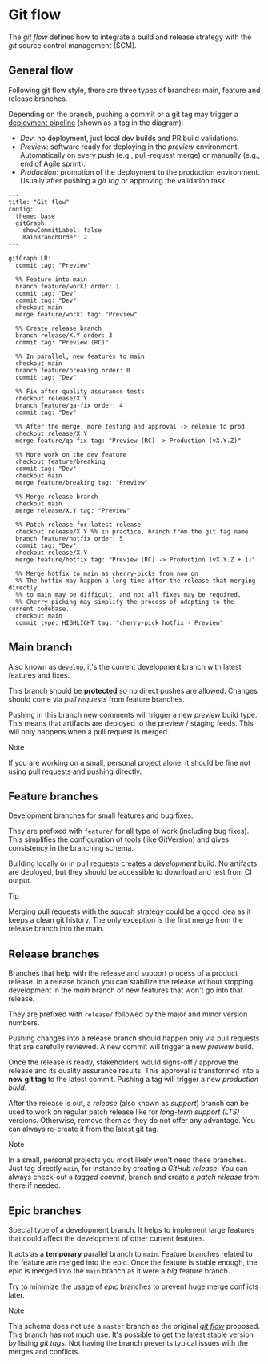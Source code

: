 # Git flow

The _git flow_ defines how to integrate a build and release strategy with the
_git_ source control management (SCM).

## General flow

Following git flow style, there are three types of branches: main, feature and
release branches.

Depending on the branch, pushing a commit or a git tag may trigger a
[deployment pipeline](./pipeline.md) (shown as a tag in the diagram):

- _Dev_: no deployment, just local dev builds and PR build validations.
- _Preview_: software ready for deploying in the _preview_ environment.
  Automatically on every push (e.g., pull-request merge) or manually (e.g., end
  of Agile sprint).
- _Production_: promotion of the deployment to the production environment.
  Usually after pushing a _git tag_ or approving the validation task.

```mermaid
---
title: "Git flow"
config:
  theme: base
  gitGraph:
    showCommitLabel: false
    mainBranchOrder: 2
---

gitGraph LR:
  commit tag: "Preview"

  %% Feature into main
  branch feature/work1 order: 1
  commit tag: "Dev"
  commit tag: "Dev"
  checkout main
  merge feature/work1 tag: "Preview"

  %% Create release branch
  branch release/X.Y order: 3
  commit tag: "Preview (RC)"

  %% In parallel, new features to main
  checkout main
  branch feature/breaking order: 0
  commit tag: "Dev"

  %% Fix after quality assurance tests
  checkout release/X.Y
  branch feature/qa-fix order: 4
  commit tag: "Dev"

  %% After the merge, more testing and approval -> release to prod
  checkout release/X.Y
  merge feature/qa-fix tag: "Preview (RC) -> Production (vX.Y.Z)"

  %% More work on the dev feature
  checkout feature/breaking
  commit tag: "Dev"
  checkout main
  merge feature/breaking tag: "Preview"

  %% Merge release branch
  checkout main
  merge release/X.Y tag: "Preview"

  %% Patch release for latest release
  checkout release/X.Y %% in practice, branch from the git tag name
  branch feature/hotfix order: 5
  commit tag: "Dev"
  checkout release/X.Y
  merge feature/hotfix tag: "Preview (RC) -> Production (vX.Y.Z + 1)"

  %% Merge hotfix to main as cherry-picks from now on
  %% The hotfix may happen a long time after the release that merging directly
  %% to main may be difficult, and not all fixes may be required.
  %% Cherry-picking may simplify the process of adapting to the current codebase.
  checkout main
  commit type: HIGHLIGHT tag: "cherry-pick hotfix - Preview"
```

## Main branch

Also known as `develop`, it's the current development branch with latest
features and fixes.

This branch should be **protected** so no direct pushes are allowed. Changes
should come via _pull requests_ from feature branches.

Pushing in this branch new comments will trigger a new _preview_ build type.
This means that artifacts are deployed to the preview / staging feeds. This will
only happens when a pull request is merged.

> [!NOTE]  
> If you are working on a small, personal project alone, it should be fine not
> using pull requests and pushing directly.

## Feature branches

Development branches for small features and bug fixes.

They are prefixed with `feature/` for all type of work (including bug fixes).
This simplifies the configuration of tools (like GitVersion) and gives
consistency in the branching schema.

Building locally or in pull requests creates a _development_ build. No artifacts
are deployed, but they should be accessible to download and test from CI output.

> [!TIP]  
> Merging pull requests with the _squash_ strategy could be a good idea as it
> keeps a clean git history. The only exception is the first merge from the
> release branch into the main.

## Release branches

Branches that help with the release and support process of a product release. In
a release branch you can stabilize the release without stopping development in
the _main_ branch of new features that won't go into that release.

They are prefixed with `release/` followed by the major and minor version
numbers.

Pushing changes into a release branch should happen only via pull requests that
are carefully reviewed. A new commit will trigger a new _preview_ build.

Once the release is ready, stakeholders would signs-off / approve the release
and its quality assurance results. This approval is transformed into a **new git
tag** to the latest commit. Pushing a tag will trigger a new _production build_.

After the release is out, a _release_ (also known as _support_) branch can be
used to work on regular patch release like for _long-term support (LTS)_
versions. Otherwise, remove them as they do not offer any advantage. You can
always re-create it from the latest git tag.

> [!NOTE]  
> In a small, personal projects you most likely won't need these branches. Just
> tag directly `main`, for instance by creating a _GitHub release_. You can
> always check-out a _tagged commit_, branch and create a _patch release_ from
> there if needed.

## Epic branches

Special type of a development branch. It helps to implement large features that
could affect the development of other current features.

It acts as a **temporary** parallel branch to `main`. Feature branches related
to the feature are merged into the epic. Once the feature is stable enough, the
epic is merged into the `main` branch as it were a _big_ feature branch.

Try to minimize the usage of _epic_ branches to prevent huge merge conflicts
later.

> [!NOTE]  
> This schema does not use a `master` branch as the original
> [_git flow_](https://nvie.com/posts/a-successful-git-branching-model/)
> proposed. This branch has not much use. It's possible to get the latest stable
> version by listing _git tags_. Not having the branch prevents typical issues
> with the merges and conflicts.
